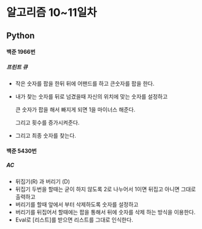 #	알고리즘 10~11일차

## Python

#### 백준 1966번

##### 프린트 큐

- 작은 숫자를 팝을 한뒤 뒤에 어팬드를 하고 큰숫자를 팝을 한다.

- 내가 찾는 숫자를 뒤로 넘겼을때 자신의 위치에 맞는 숫자를 설정하고

  큰 숫자가 팝을 해서 빠지게 되면 1을 마이너스 해준다.

  그리고 횟수를 증가시켜준다.

-  그리고 최종 숫자를 찾는다.

#### 백준 5430번

##### AC

- 뒤집기(R) 과 버리기 (D)
- 뒤집기 두번을 할때는 굳이 하지 않도록 2로 나누어서 1이면 뒤집고 아니면 그대로 출력하고
- 버리기를 할때 앞에서 부터 삭제하도록 숫자를 설정하고
- 버리기를 뒤집어서 할때에는 팝을 통해서 뒤에 숫자를 삭제 하는 방식을 이용한다.
- Eval로 [리스트]를 받으면 리스트를 그대로 인식한다.